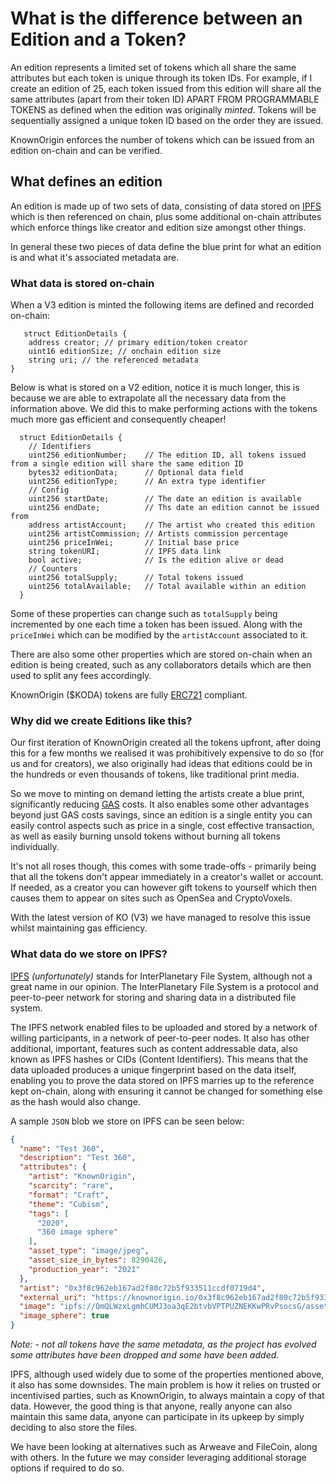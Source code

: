 # What is the difference between an Edition and a Token?

An edition represents a limited set of tokens which all share the same attributes but each token is unique through its token IDs.
For example, if I create an edition of 25, each token issued from this edition will share all the same attributes (apart from their token ID) APART FROM PROGRAMMABLE TOKENS
as defined when the edition was originally *minted*. Tokens will be sequentially assigned a unique token ID
based on the order they are issued.

KnownOrigin enforces the number of tokens which can be issued from an edition on-chain and can be verified.

## What defines an edition

An edition is made up of two sets of data, consisting of data stored on [IPFS](https://ipfs.io/) which is then referenced on chain,
plus some additional on-chain attributes which enforce things like creator and edition size amongst other things.

In general these two pieces of data define the blue print for what an edition is and what it's associated metadata are.

### What data is stored on-chain

When a V3 edition is minted the following items are defined and recorded on-chain:

```solidity
   struct EditionDetails {
    address creator; // primary edition/token creator
    uint16 editionSize; // onchain edition size
    string uri; // the referenced metadata
}
```

Below is what is stored on a V2 edition, notice it is much longer, this is because we are able to extrapolate all the necessary data from the information above. We did this to make performing actions with the tokens much more gas efficient and consequently cheaper!

```solidity
  struct EditionDetails {
    // Identifiers
    uint256 editionNumber;    // The edition ID, all tokens issued from a single edition will share the same edition ID
    bytes32 editionData;      // Optional data field
    uint256 editionType;      // An extra type identifier
    // Config
    uint256 startDate;        // The date an edition is available
    uint256 endDate;          // Ths date an edition cannot be issued from
    address artistAccount;    // The artist who created this edition
    uint256 artistCommission; // Artists commission percentage
    uint256 priceInWei;       // Initial base price
    string tokenURI;          // IPFS data link
    bool active;              // Is the edition alive or dead
    // Counters
    uint256 totalSupply;      // Total tokens issued
    uint256 totalAvailable;   // Total available within an edition
  }
```

Some of these properties can change such as `totalSupply` being incremented by one each time a token has been issued.
Along with the `priceInWei` which can be modified by the `artistAccount` associated to it.

There are also some other properties which are stored on-chain when an edition is being created, such as any collaborators
details which are then used to split any fees accordingly.

KnownOrigin ($KODA) tokens are fully [ERC721](http://erc721.org/) compliant.

### Why did we create Editions like this?

Our first iteration of KnownOrigin created all the tokens upfront, after doing this for a few months we realised it was prohibitively
expensive to do so (for us and for creators), we also originally had ideas that editions could be in the hundreds or even thousands of tokens,
like traditional print media.

So we move to minting on demand letting the artists create a blue print, significantly reducing [GAS](https://kb.myetherwallet.com/en/transactions/what-is-gas/) costs. It also
enables some other advantages beyond just GAS costs savings, since an edition is a single entity you can easily control
aspects such as price in a single, cost effective transaction, as well as easily burning unsold tokens without burning
all tokens individually.

It's not all roses though, this comes with some trade-offs - primarily being that all the tokens don't appear immediately in a creator's wallet or account.
If needed, as a creator you can however gift tokens to yourself which then causes them to appear on sites such as OpenSea and CryptoVoxels.

With the latest version of KO (V3) we have managed to resolve this issue whilst maintaining gas efficiency.

### What data do we store on IPFS?

[IPFS](https://ipfs.io/) _(unfortunately)_ stands for InterPlanetary File System, although not a great name in our opinion.
The InterPlanetary File System is a protocol and peer-to-peer network for storing and sharing data in a distributed file system.

The IPFS network enabled files to be uploaded and stored by a network of willing participants, in a network of peer-to-peer nodes.
It also has other additional, important, features such as content addressable data, also known as IPFS hashes or CIDs (Content Identifiers).
This means that the data uploaded produces a unique fingerprint based on the data itself, enabling you to prove the data stored on IPFS marries
up to the reference kept on-chain, along with ensuring it cannot be changed for something else as the hash would also change.

A sample `JSON` blob we store on IPFS can be seen below:

```json
{
  "name": "Test 360",
  "description": "Test 360",
  "attributes": {
    "artist": "KnownOrigin",
    "scarcity": "rare",
    "format": "Craft",
    "theme": "Cubism",
    "tags": [
      "2020",
      "360 image sphere"
    ],
    "asset_type": "image/jpeg",
    "asset_size_in_bytes": 8290426,
    "production_year": "2021"
  },
  "artist": "0x3f8c962eb167ad2f80c72b5f933511ccdf0719d4",
  "external_uri": "https://knownorigin.io/0x3f8c962eb167ad2f80c72b5f933511ccdf0719d4",
  "image": "ipfs://QmQLWzxLgmhCUMJ3oa3qE2btvbVPTPUZNEKKwPRvPsocsG/asset.jpg",
  "image_sphere": true
}
```

_Note: - not all tokens have the same metadata, as the project has evolved some attributes have been dropped and some have been added._

IPFS, although used widely due to some of the properties mentioned above, it also has some downsides.
The main problem is how it relies on trusted or incentivised parties, such as KnownOrigin, to always maintain a copy of that data.
However, the good thing is that anyone, really anyone can also maintain this same data, anyone can participate in its
upkeep by simply deciding to also store the files.

We have been looking at alternatives such as Arweave and FileCoin, along with others.
In the future we may consider leveraging additional storage options if required to do so.  
